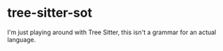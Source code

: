 # tree-sitter-sot
I'm just playing around with Tree Sitter, this isn't a grammar for an actual language.
